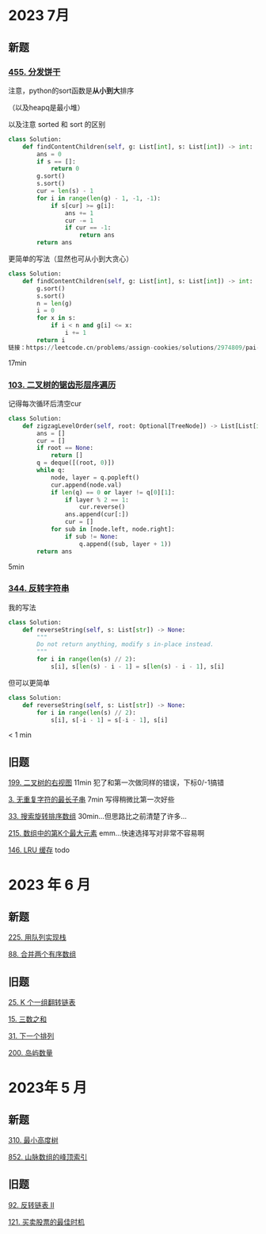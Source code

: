 # 2023 7月

## 新题

### [455. 分发饼干](https://leetcode.cn/problems/assign-cookies/)

注意，python的sort函数是**从小到大**排序

（以及heapq是最小堆）

以及注意 sorted 和 sort 的区别

```python
class Solution:
    def findContentChildren(self, g: List[int], s: List[int]) -> int:
        ans = 0
        if s == []:
            return 0
        g.sort()
        s.sort()
        cur = len(s) - 1
        for i in range(len(g) - 1, -1, -1):
            if s[cur] >= g[i]:
                ans += 1
                cur -= 1
                if cur == -1:
                    return ans
        return ans
```

更简单的写法（显然也可从小到大贪心）

```python
class Solution:
    def findContentChildren(self, g: List[int], s: List[int]) -> int:
        g.sort()
        s.sort()
        n = len(g)
        i = 0
        for x in s:
            if i < n and g[i] <= x:
                i += 1
        return i
链接：https://leetcode.cn/problems/assign-cookies/solutions/2974809/pai-xu-shuang-zhi-zhen-jian-ji-xie-fa-py-ttn8/
```

17min



### [103. 二叉树的锯齿形层序遍历](https://leetcode.cn/problems/binary-tree-zigzag-level-order-traversal/)

记得每次循环后清空cur

```python
class Solution:
    def zigzagLevelOrder(self, root: Optional[TreeNode]) -> List[List[int]]:
        ans = []
        cur = []
        if root == None:
            return []
        q = deque([(root, 0)])
        while q:
            node, layer = q.popleft()
            cur.append(node.val)
            if len(q) == 0 or layer != q[0][1]:
                if layer % 2 == 1:
                    cur.reverse()
                ans.append(cur[:])
                cur = []
            for sub in [node.left, node.right]:
                if sub != None:
                    q.append((sub, layer + 1))
        return ans
```

5min

### [344. 反转字符串](https://leetcode.cn/problems/reverse-string/)

我的写法

```python
class Solution:
    def reverseString(self, s: List[str]) -> None:
        """
        Do not return anything, modify s in-place instead.
        """
        for i in range(len(s) // 2):
            s[i], s[len(s) - i - 1] = s[len(s) - i - 1], s[i]
```

但可以更简单

```python
class Solution:
    def reverseString(self, s: List[str]) -> None:
        for i in range(len(s) // 2):
            s[i], s[-i - 1] = s[-i - 1], s[i]
```

< 1 min

## 旧题

[199. 二叉树的右视图](https://leetcode.cn/problems/binary-tree-right-side-view/)  11min 犯了和第一次做同样的错误，下标0/-1搞错

[3. 无重复字符的最长子串](https://leetcode.cn/problems/longest-substring-without-repeating-characters/) 7min 写得稍微比第一次好些

[33. 搜索旋转排序数组](https://leetcode.cn/problems/search-in-rotated-sorted-array/)  30min...但思路比之前清楚了许多...

[215. 数组中的第K个最大元素](https://leetcode.cn/problems/kth-largest-element-in-an-array/) emm...快速选择写对非常不容易啊

[146. LRU 缓存](https://leetcode.cn/problems/lru-cache/) todo

# 2023 年 6 月

## 新题

[225. 用队列实现栈](https://leetcode.cn/problems/implement-stack-using-queues/)

[88. 合并两个有序数组](https://leetcode.cn/problems/merge-sorted-array/)

## 旧题

[25. K 个一组翻转链表](https://leetcode.cn/problems/reverse-nodes-in-k-group/)

[15. 三数之和](https://leetcode.cn/problems/3sum/)

[31. 下一个排列](https://leetcode.cn/problems/next-permutation/)

[200. 岛屿数量](https://leetcode.cn/problems/number-of-islands/)

# 2023年 5 月

## 新题

[310. 最小高度树](https://leetcode.cn/problems/minimum-height-trees/)

[852. 山脉数组的峰顶索引](https://leetcode.cn/problems/peak-index-in-a-mountain-array/)

## 旧题

[92. 反转链表 II](https://leetcode.cn/problems/reverse-linked-list-ii/)

[121. 买卖股票的最佳时机](https://leetcode.cn/problems/best-time-to-buy-and-sell-stock/)